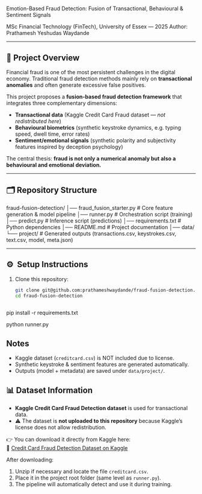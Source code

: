 #

  Emotion-Based Fraud Detection: Fusion of Transactional, Behavioural & Sentiment Signals

MSc Financial Technology (FinTech), University of Essex — 2025
Author: Prathamesh Yeshudas Waydande

---

## 📖 Project Overview
Financial fraud is one of the most persistent challenges in the digital economy.
Traditional fraud detection methods mainly rely on **transactional anomalies** and often generate excessive false positives.

This project proposes a **fusion-based fraud detection framework** that integrates three complementary dimensions:
- **Transactional data** (Kaggle Credit Card Fraud dataset — *not redistributed here*)
- **Behavioural biometrics** (synthetic keystroke dynamics, e.g. typing speed, dwell time, error rates)
- **Sentiment/emotional signals** (synthetic polarity and subjectivity features inspired by deception psychology)

The central thesis: **fraud is not only a numerical anomaly but also a behavioural and emotional deviation.**

---

## 🗂  Repository Structure
fraud-fusion-detection/
│──    fraud_fusion_starter.py # Core feature generation & model pipeline
│──    runner.py # Orchestration script (training)
│──    predict.py # Inference script (predictions)
│──    requirements.txt # Python dependencies
│──    README.md # Project documentation
│──    data/
└──    project/ # Generated outputs (transactions.csv, keystrokes.csv, text.csv, model, meta.json)


---

## ⚙️️ ️ Setup Instructions

1. Clone this repository:
   ```bash
   git clone git@github.com:prathameshwaydande/fraud-fusion-detection.git
   cd fraud-fusion-detection
                               
pip install -r requirements.txt

python runner.py

## Notes
- Kaggle dataset (`creditcard.csv`) is NOT included due to license.
- Synthetic keystroke & sentiment features are generated automatically.
- Outputs (model + metadata) are saved under `data/project/`.

## 📊 Dataset Information  

- **Kaggle Credit Card Fraud Detection dataset** is used for transactional data.  
- ⚠️ The dataset is **not uploaded to this repository** because Kaggle’s license does not allow redistribution.  

👉 You can download it directly from Kaggle here:  
🔗 [Credit Card Fraud Detection Dataset on Kaggle](https://www.kaggle.com/mlg-ulb/creditcardfraud)  

After downloading:
1. Unzip if necessary and locate the file `creditcard.csv`.  
2. Place it in the project root folder (same level as `runner.py`).  
3. The pipeline will automatically detect and use it during training.  



